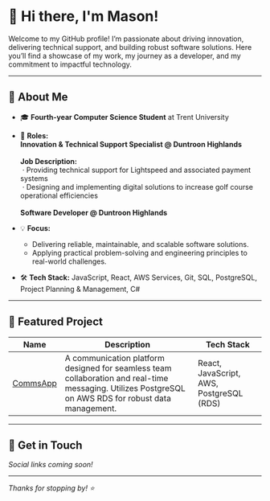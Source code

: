 # 👋 Hi there, I'm Mason!

Welcome to my GitHub profile! I’m passionate about driving innovation, delivering technical support, and building robust software solutions. Here you’ll find a showcase of my work, my journey as a developer, and my commitment to impactful technology.

---

## 🚀 About Me

- 🎓 **Fourth-year Computer Science Student** at Trent University
- 🧠 **Roles:**  
  **Innovation & Technical Support Specialist @ Duntroon Highlands**  
  <br>
  **Job Description:**  
  &nbsp;· Providing technical support for Lightspeed and associated payment systems  
  &nbsp;· Designing and implementing digital solutions to increase golf course operational efficiencies  
  <br>
  **Software Developer @ Duntroon Highlands**
- 💡 **Focus:**  
  - Delivering reliable, maintainable, and scalable software solutions.
  - Applying practical problem-solving and engineering principles to real-world challenges.

- 🛠️ **Tech Stack:** JavaScript, React, AWS Services, Git, SQL, PostgreSQL, Project Planning & Management, C#

---

## 🌟 Featured Project

| Name        | Description                                                              | Tech Stack                    |
|-------------|--------------------------------------------------------------------------|-------------------------------|
| [CommsApp](https://github.com/mason5513/CommsApp) | A communication platform designed for seamless team collaboration and real-time messaging. Utilizes PostgreSQL on AWS RDS for robust data management. | React, JavaScript, AWS, PostgreSQL (RDS) |

---

## 💬 Get in Touch

_Social links coming soon!_

---

_Thanks for stopping by! ⭐️_
